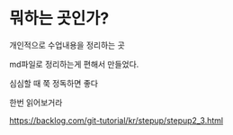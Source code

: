 # 뭐하는 곳인가?

개인적으로 수업내용을 정리하는 곳

md파일로 정리하는게 편해서 만들었다.

심심할 때 쭉 정독하면 좋다

한번 읽어보거라

https://backlog.com/git-tutorial/kr/stepup/stepup2_3.html